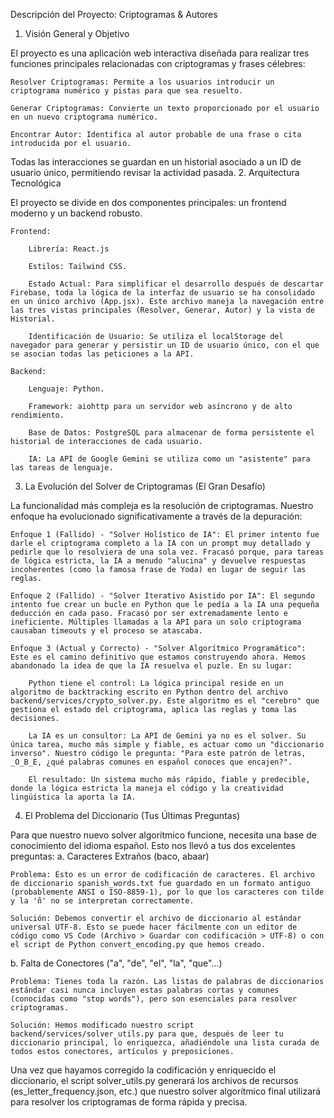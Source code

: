 Descripción del Proyecto: Criptogramas & Autores
1. Visión General y Objetivo

El proyecto es una aplicación web interactiva diseñada para realizar tres funciones principales relacionadas con criptogramas y frases célebres:

    Resolver Criptogramas: Permite a los usuarios introducir un criptograma numérico y pistas para que sea resuelto.

    Generar Criptogramas: Convierte un texto proporcionado por el usuario en un nuevo criptograma numérico.

    Encontrar Autor: Identifica al autor probable de una frase o cita introducida por el usuario.

Todas las interacciones se guardan en un historial asociado a un ID de usuario único, permitiendo revisar la actividad pasada.
2. Arquitectura Tecnológica

El proyecto se divide en dos componentes principales: un frontend moderno y un backend robusto.

    Frontend:

        Librería: React.js

        Estilos: Tailwind CSS.

        Estado Actual: Para simplificar el desarrollo después de descartar Firebase, toda la lógica de la interfaz de usuario se ha consolidado en un único archivo (App.jsx). Este archivo maneja la navegación entre las tres vistas principales (Resolver, Generar, Autor) y la vista de Historial.

        Identificación de Usuario: Se utiliza el localStorage del navegador para generar y persistir un ID de usuario único, con el que se asocian todas las peticiones a la API.

    Backend:

        Lenguaje: Python.

        Framework: aiohttp para un servidor web asíncrono y de alto rendimiento.

        Base de Datos: PostgreSQL para almacenar de forma persistente el historial de interacciones de cada usuario.

        IA: La API de Google Gemini se utiliza como un "asistente" para las tareas de lenguaje.

3. La Evolución del Solver de Criptogramas (El Gran Desafío)

La funcionalidad más compleja es la resolución de criptogramas. Nuestro enfoque ha evolucionado significativamente a través de la depuración:

    Enfoque 1 (Fallido) - "Solver Holístico de IA": El primer intento fue darle el criptograma completo a la IA con un prompt muy detallado y pedirle que lo resolviera de una sola vez. Fracasó porque, para tareas de lógica estricta, la IA a menudo "alucina" y devuelve respuestas incoherentes (como la famosa frase de Yoda) en lugar de seguir las reglas.

    Enfoque 2 (Fallido) - "Solver Iterativo Asistido por IA": El segundo intento fue crear un bucle en Python que le pedía a la IA una pequeña deducción en cada paso. Fracasó por ser extremadamente lento e ineficiente. Múltiples llamadas a la API para un solo criptograma causaban timeouts y el proceso se atascaba.

    Enfoque 3 (Actual y Correcto) - "Solver Algorítmico Programático": Este es el camino definitivo que estamos construyendo ahora. Hemos abandonado la idea de que la IA resuelva el puzle. En su lugar:

        Python tiene el control: La lógica principal reside en un algoritmo de backtracking escrito en Python dentro del archivo backend/services/crypto_solver.py. Este algoritmo es el "cerebro" que gestiona el estado del criptograma, aplica las reglas y toma las decisiones.

        La IA es un consultor: La API de Gemini ya no es el solver. Su única tarea, mucho más simple y fiable, es actuar como un "diccionario inverso". Nuestro código le pregunta: "Para este patrón de letras, _O_B_E, ¿qué palabras comunes en español conoces que encajen?".

        El resultado: Un sistema mucho más rápido, fiable y predecible, donde la lógica estricta la maneja el código y la creatividad lingüística la aporta la IA.

4. El Problema del Diccionario (Tus Últimas Preguntas)

Para que nuestro nuevo solver algorítmico funcione, necesita una base de conocimiento del idioma español. Esto nos llevó a tus dos excelentes preguntas:
a. Caracteres Extraños (baco, abaar)

    Problema: Esto es un error de codificación de caracteres. El archivo de diccionario spanish_words.txt fue guardado en un formato antiguo (probablemente ANSI o ISO-8859-1), por lo que los caracteres con tilde y la 'ñ' no se interpretan correctamente.

    Solución: Debemos convertir el archivo de diccionario al estándar universal UTF-8. Esto se puede hacer fácilmente con un editor de código como VS Code (Archivo > Guardar con codificación > UTF-8) o con el script de Python convert_encoding.py que hemos creado.

b. Falta de Conectores ("a", "de", "el", "la", "que"...)

    Problema: Tienes toda la razón. Las listas de palabras de diccionarios estándar casi nunca incluyen estas palabras cortas y comunes (conocidas como "stop words"), pero son esenciales para resolver criptogramas.

    Solución: Hemos modificado nuestro script backend/services/solver_utils.py para que, después de leer tu diccionario principal, lo enriquezca, añadiéndole una lista curada de todos estos conectores, artículos y preposiciones.

Una vez que hayamos corregido la codificación y enriquecido el diccionario, el script solver_utils.py generará los archivos de recursos (es_letter_frequency.json, etc.) que nuestro solver algorítmico final utilizará para resolver los criptogramas de forma rápida y precisa.